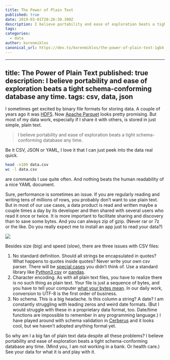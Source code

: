 ```yaml
---
title: The Power of Plain Text
published: true
date: 2019-03-01T20:26:39.390Z
description: I believe portability and ease of exploration beats a tight schema-conforming database any time. 
tags:
categories:
  - data
author: korenmiklos
canonical_url: https://dev.to/korenmiklos/the-power-of-plain-text-1gb4
---
```


---
title: The Power of Plain Text
published: true
description: I believe portability and ease of exploration beats a tight schema-conforming database any time. 
tags: csv, data, json
---

I sometimes get excited by binary file formats for storing data. A couple of years ago it was [HDF5](https://www.hdfgroup.org/solutions/hdf5/). Now [Apache Parquet](https://parquet.apache.org/) looks pretty promising. But most of my data work, especially if I share it with others, is stored in just simple, plain text.

> I believe portability and ease of exploration beats a tight schema-conforming database any time.

Be it CSV, JSON or YAML, I love it that I can just peek into the data real quick.

```bash
head -n100 data.csv
wc -l data.csv
```
are commands I use quite often. And nothing beats the human readability of a nice YAML document.

Sure, performance is sometimes an issue. If you are regularly reading and writing tens of millions of rows, you probably don’t want to use plain text. But in most of our use cases, a data product is read and written maybe a couple times a day by its developer and then shared with several users who read it once or twice. It is more important to facilitate sharing and discovery than to save some bytes. And you can always zip of gzip. (Never rar or 7z or the like. Do you really expect me to install an app just to read your data?)

![](https://thepracticaldev.s3.amazonaws.com/i/ni9gxpezx7dpno6wjfdx.jpeg)

Besides size (big) and speed (slow), there are three issues with CSV files:

1. No standard definition. Should all strings be encapsulated in quotes? What happens to quotes inside quotes? Never write your own csv parser. There will be [special cases](https://chriswarrick.com/blog/2017/04/07/csv-is-not-a-standard/) you didn’t think of. Use a standard library like [Python3 csv](https://docs.python.org/3/library/csv.html) or [pandas](https://pandas.pydata.org/).
2. Character encoding. As with all plain text files, you have to realize there is no such thing as plain text. Your file is just a sequence of bytes, and you have to tell your computer [what your bytes mean](https://www.joelonsoftware.com/2003/10/08/the-absolute-minimum-every-software-developer-absolutely-positively-must-know-about-unicode-and-character-sets-no-excuses/). In our daily work, conversion to UTF-8 is the first order of business.
3. No schema. This is a big headache. Is this column a string? A date? I am constantly struggling with leading zeros and weird date formats. (But I would struggle with these in a proprietary data format, too. Date/time functions are impossible to remember in any programming language.) I have played around with schema validation in [Cerberus](http://docs.python-cerberus.org/en/stable/) and it looks cool, but we haven’t adopted anything formal yet.

So why am I a big fan of plain text data despite all these problems? I believe portability and ease of exploration beats a tight schema-conforming database any time. (Mind you, I am not working in a bank. Or health care.) See your data for what it is and play with it.